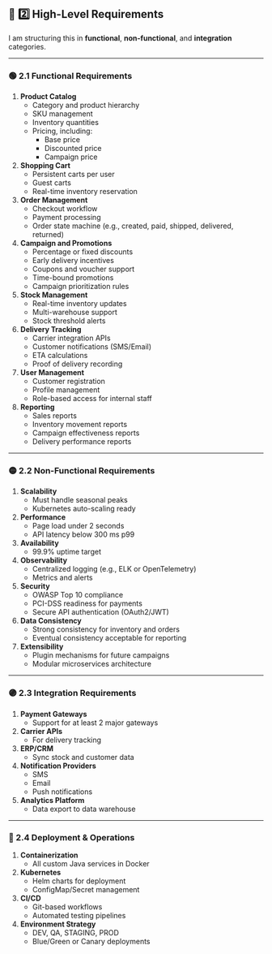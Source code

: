 ## 📝 2️⃣ High-Level Requirements

I am structuring this in **functional**, **non-functional**, and **integration** categories.

------

### 🟢 2.1 Functional Requirements

1. **Product Catalog**
   - Category and product hierarchy
   - SKU management
   - Inventory quantities
   - Pricing, including:
     - Base price
     - Discounted price
     - Campaign price
2. **Shopping Cart**
   - Persistent carts per user
   - Guest carts
   - Real-time inventory reservation
3. **Order Management**
   - Checkout workflow
   - Payment processing
   - Order state machine (e.g., created, paid, shipped, delivered, returned)
4. **Campaign and Promotions**
   - Percentage or fixed discounts
   - Early delivery incentives
   - Coupons and voucher support
   - Time-bound promotions
   - Campaign prioritization rules
5. **Stock Management**
   - Real-time inventory updates
   - Multi-warehouse support
   - Stock threshold alerts
6. **Delivery Tracking**
   - Carrier integration APIs
   - Customer notifications (SMS/Email)
   - ETA calculations
   - Proof of delivery recording
7. **User Management**
   - Customer registration
   - Profile management
   - Role-based access for internal staff
8. **Reporting**
   - Sales reports
   - Inventory movement reports
   - Campaign effectiveness reports
   - Delivery performance reports

------

### 🟡 2.2 Non-Functional Requirements

1. **Scalability**
   - Must handle seasonal peaks
   - Kubernetes auto-scaling ready
2. **Performance**
   - Page load under 2 seconds
   - API latency below 300 ms p99
3. **Availability**
   - 99.9% uptime target
4. **Observability**
   - Centralized logging (e.g., ELK or OpenTelemetry)
   - Metrics and alerts
5. **Security**
   - OWASP Top 10 compliance
   - PCI-DSS readiness for payments
   - Secure API authentication (OAuth2/JWT)
6. **Data Consistency**
   - Strong consistency for inventory and orders
   - Eventual consistency acceptable for reporting
7. **Extensibility**
   - Plugin mechanisms for future campaigns
   - Modular microservices architecture

------

### 🟣 2.3 Integration Requirements

1. **Payment Gateways**
   - Support for at least 2 major gateways
2. **Carrier APIs**
   - For delivery tracking
3. **ERP/CRM**
   - Sync stock and customer data
4. **Notification Providers**
   - SMS
   - Email
   - Push notifications
5. **Analytics Platform**
   - Data export to data warehouse

------

### 🔵 2.4 Deployment & Operations

1. **Containerization**
   - All custom Java services in Docker
2. **Kubernetes**
   - Helm charts for deployment
   - ConfigMap/Secret management
3. **CI/CD**
   - Git-based workflows
   - Automated testing pipelines
4. **Environment Strategy**
   - DEV, QA, STAGING, PROD
   - Blue/Green or Canary deployments